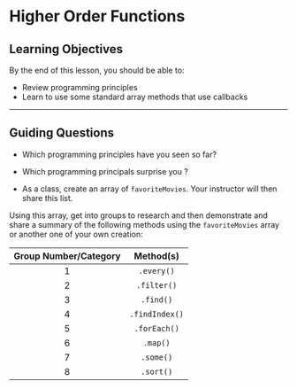 # Higher Order Functions

## Learning Objectives

By the end of this lesson, you should be able to:

- Review programming principles
- Learn to use some standard array methods that use callbacks

---

## Guiding Questions

- Which programming principles have you seen so far?

- Which programming principals surprise you ?

- As a class, create an array of `favoriteMovies`. Your instructor will then share this list.

Using this array, get into groups to research and then demonstrate and share a summary of the following methods using the `favoriteMovies` array or another one of your own creation:

| Group Number/Category |   Method(s)    |
| :-------------------: | :------------: |
|           1           |   `.every()`   |
|           2           |  `.filter()`   |
|           3           |   `.find()`    |
|           4           | `.findIndex()` |
|           5           |  `.forEach()`  |
|           6           |    `.map()`    |
|           7           |   `.some()`    |
|           8           |   `.sort()`    |
